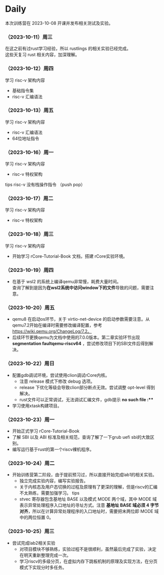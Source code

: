 # Daily
本次训练营在 2023-10-08 开课并发布相关测试及实验。

### （2023-10-11）周三
在这之前有过rust学习经验，所以 rustlings 的相关实验已经完成。<br />
这些天复习 rust 相关内容，加深理解。

### （2023-10-12）周四
学习 risc-v 架构内容
- 基础指令集
- risc-v 汇编语法

### （2023-10-13）周五
学习 risc-v 架构内容
- risc-v 汇编语法
- 64位地址指令

### （2023-10-16）周一
学习 risc-v 架构内容
- risc-v 特权架构

tips
    risc-v 没有栈操作指令 （push pop）

### （2023-10-17）周二
学习 risc-v 架构内容
- risc-v 特权架构

### （2023-10-18）周三
学习 risc-v 架构内容
- 开始学习 rCore-Tutorial-Book 文档，搭建 rCore实验环境。


### （2023-10-19）周四
- 在基于 wsl2 的系统上编译qemu非常慢，耗费大量时间。<br>
    查询了解到是因为**在wsl2系统中访问window下的文件**导致的问题，需要注意。

### （2023-10-20）周五
- qemu8 在启动os环节，关于 virtio-net-device 的启动参数需要注意。从qemu7.2开始在编译时需要修改编译配置，参考 https://wiki.qemu.org/ChangeLog/7.2。
- 后续环节更换qemu为文档中使用的7.0.0版本。第二章实验环节出现 **segmentation faultqemu-riscv64** ，尝试修改项目下的SBI文件后得到解决。

### （2023-10-22）周日
- 配置gdb调试环境，尝试使用clion调试rCore内核。
    - 注意 release 模式下修改 debug 选项。
    - release 下优化等级会导致clion部分断点无效。尝试调整 opt-level 得到解决。
    - rust文件可以正常调试，无法调试汇编文件，gdb提示 **no such file :\*\***
- 学习使用xtask构建项目。

### （2023-10-23）周一
- 开始正式学习 rCore-Tutorial-Book
- 了解 SBI 以及 ABI 标准及相关规范，查询了解了一下grub uefi sbi的大致区别。
- 编写运行基于rust的第一个riscv裸机程序。


### （2023-10-24）周二
- 开始训练营第二阶段，由于提前预习过，所以直接开始完成lab1的相关实验。
    -   独立完成实验内容，编写实验报告。
    -   关于内核态及用户态切换的过程及原理有了更深的理解，但是riscv的汇编不太熟练，需要加强学习。
tips
    - stvec 寄存器包含基地址 BASE 以及模式 MODE 两个域，其中 MODE 域表示异常处理程序入口地址的寻址方式。注意 **基地址 BASE 域必须 4 字节对齐**，所以在计算异常处理程序的入口地址时，需要把末两位即 MODE 域中的两位恒置 0。


### （2023-10-25）周三
- 尝试完成lab2相关实验
    -   对项目模块不够熟练，实验过程不是很顺利，虽然最后完成了实验，决定在明天重新整理完成一次。
    -   学习riscv的多级分页，在虚拟内存下跳板机制的原理及实现方法，在分页模式下实现分时多任务。